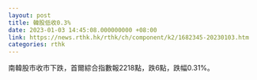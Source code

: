 ```yaml
---
layout: post
title: 韓股低收0.3%
date: 2023-01-03 14:45:08.000000000 +08:00
link: https://news.rthk.hk/rthk/ch/component/k2/1682345-20230103.htm
categories: rthk
---
```


南韓股市收市下跌，首爾綜合指數報2218點，跌6點，跌幅0.31%。
